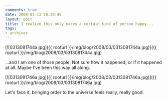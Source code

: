 ```yaml
---
comments: true
date: 2008-03-13 16:30:45
layout: post
title: I realize this only makes a certain kind of person happy...
tags:
- archives
---
```


[![0313081744a.jpg]({{ rooturl }}/img/blog/2008/03/0313081744a.jpg)]({{ rooturl }}/img/blog/2008/03/0313081744a.jpg)

...and I am one of those people.  Not sure how it happened, or if it happened at all.  Maybe I've been this way all along.<!-- more -->

[![0313081746a.jpg]({{ rooturl }}/img/blog/2008/03/0313081746a.jpg)]({{ rooturl }}/img/blog/2008/03/0313081746a.jpg)

Let's face it, bringing order to the universe feels really, really good.
